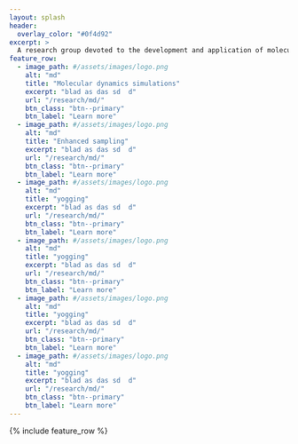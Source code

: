 ```yaml
---
layout: splash
header:
  overlay_color: "#0f4d92"
excerpt: >
  A research group devoted to the development and application of molecular simulation methods for investigating biophysical systems. Located in the Institute of Physics, Nicolaus Copernicus University, Toruń, Poland.
feature_row:
  - image_path: #/assets/images/logo.png
    alt: "md"
    title: "Molecular dynamics simulations"
    excerpt: "blad as das sd  d"
    url: "/research/md/"
    btn_class: "btn--primary"
    btn_label: "Learn more"
  - image_path: #/assets/images/logo.png
    alt: "md"
    title: "Enhanced sampling"
    excerpt: "blad as das sd  d"
    url: "/research/md/"
    btn_class: "btn--primary"
    btn_label: "Learn more"
  - image_path: #/assets/images/logo.png
    alt: "md"
    title: "yogging"
    excerpt: "blad as das sd  d"
    url: "/research/md/"
    btn_class: "btn--primary"
    btn_label: "Learn more"
  - image_path: #/assets/images/logo.png
    alt: "md"
    title: "yogging"
    excerpt: "blad as das sd  d"
    url: "/research/md/"
    btn_class: "btn--primary"
    btn_label: "Learn more"
  - image_path: #/assets/images/logo.png
    alt: "md"
    title: "yogging"
    excerpt: "blad as das sd  d"
    url: "/research/md/"
    btn_class: "btn--primary"
    btn_label: "Learn more"
  - image_path: #/assets/images/logo.png
    alt: "md"
    title: "yogging"
    excerpt: "blad as das sd  d"
    url: "/research/md/"
    btn_class: "btn--primary"
    btn_label: "Learn more"
---
```


{% include feature_row %}
